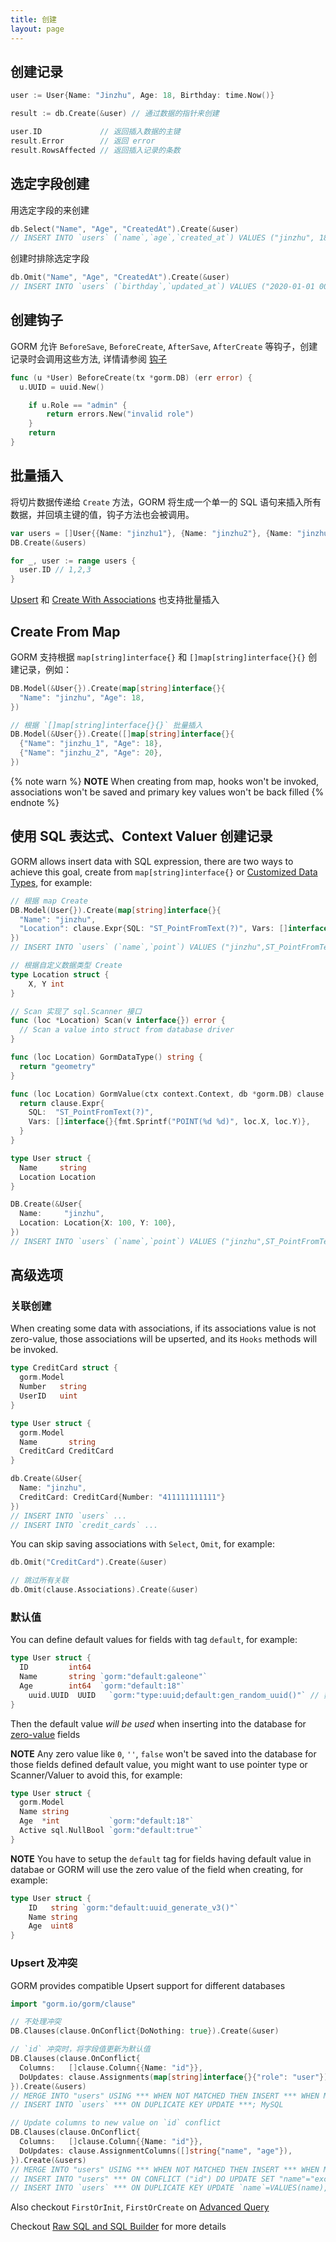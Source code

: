 ```yaml
---
title: 创建
layout: page
---
```


## 创建记录

```go
user := User{Name: "Jinzhu", Age: 18, Birthday: time.Now()}

result := db.Create(&user) // 通过数据的指针来创建

user.ID             // 返回插入数据的主键
result.Error        // 返回 error
result.RowsAffected // 返回插入记录的条数
```

## 选定字段创建

用选定字段的来创建

```go
db.Select("Name", "Age", "CreatedAt").Create(&user)
// INSERT INTO `users` (`name`,`age`,`created_at`) VALUES ("jinzhu", 18, "2020-07-04 11:05:21.775")
```

创建时排除选定字段

```go
db.Omit("Name", "Age", "CreatedAt").Create(&user)
// INSERT INTO `users` (`birthday`,`updated_at`) VALUES ("2020-01-01 00:00:00.000", "2020-07-04 11:05:21.775")
```

## 创建钩子

GORM 允许 `BeforeSave`, `BeforeCreate`, `AfterSave`, `AfterCreate` 等钩子，创建记录时会调用这些方法, 详情请参阅 [钩子](hooks.html)

```go
func (u *User) BeforeCreate(tx *gorm.DB) (err error) {
  u.UUID = uuid.New()

    if u.Role == "admin" {
        return errors.New("invalid role")
    }
    return
}
```

## <span id="batch_insert">批量插入</span>

将切片数据传递给 `Create` 方法，GORM 将生成一个单一的 SQL 语句来插入所有数据，并回填主键的值，钩子方法也会被调用。

```go
var users = []User{{Name: "jinzhu1"}, {Name: "jinzhu2"}, {Name: "jinzhu3"}}
DB.Create(&users)

for _, user := range users {
  user.ID // 1,2,3
}
```

[Upsert](#upsert) 和 [Create With Associations](#create_with_associations) 也支持批量插入

## Create From Map

GORM 支持根据 `map[string]interface{}` 和 `[]map[string]interface{}{}` 创建记录，例如：

```go
DB.Model(&User{}).Create(map[string]interface{}{
  "Name": "jinzhu", "Age": 18,
})

// 根据 `[]map[string]interface{}{}` 批量插入
DB.Model(&User{}).Create([]map[string]interface{}{
  {"Name": "jinzhu_1", "Age": 18},
  {"Name": "jinzhu_2", "Age": 20},
})
```

{% note warn %}
**NOTE** When creating from map, hooks won't be invoked, associations won't be saved and primary key values won't be back filled
{% endnote %}

## <span id="create_from_sql_expr">使用 SQL 表达式、Context Valuer 创建记录</span>

GORM allows insert data with SQL expression, there are two ways to achieve this goal, create from `map[string]interface{}` or [Customized Data Types](data_types.html#gorm_valuer_interface), for example:

```go
// 根据 map Create
DB.Model(User{}).Create(map[string]interface{}{
  "Name": "jinzhu",
  "Location": clause.Expr{SQL: "ST_PointFromText(?)", Vars: []interface{}{"POINT(100 100)"}},
})
// INSERT INTO `users` (`name`,`point`) VALUES ("jinzhu",ST_PointFromText("POINT(100 100)"));

// 根据自定义数据类型 Create
type Location struct {
    X, Y int
}

// Scan 实现了 sql.Scanner 接口
func (loc *Location) Scan(v interface{}) error {
  // Scan a value into struct from database driver
}

func (loc Location) GormDataType() string {
  return "geometry"
}

func (loc Location) GormValue(ctx context.Context, db *gorm.DB) clause.Expr {
  return clause.Expr{
    SQL:  "ST_PointFromText(?)",
    Vars: []interface{}{fmt.Sprintf("POINT(%d %d)", loc.X, loc.Y)},
  }
}

type User struct {
  Name     string
  Location Location
}

DB.Create(&User{
  Name:     "jinzhu",
  Location: Location{X: 100, Y: 100},
})
// INSERT INTO `users` (`name`,`point`) VALUES ("jinzhu",ST_PointFromText("POINT(100 100)"))
```

## 高级选项

### <span id="create_with_associations">关联创建</span>

When creating some data with associations, if its associations value is not zero-value, those associations will be upserted, and its `Hooks` methods will be invoked.

```go
type CreditCard struct {
  gorm.Model
  Number   string
  UserID   uint
}

type User struct {
  gorm.Model
  Name       string
  CreditCard CreditCard
}

db.Create(&User{
  Name: "jinzhu",
  CreditCard: CreditCard{Number: "411111111111"}
})
// INSERT INTO `users` ...
// INSERT INTO `credit_cards` ...
```

You can skip saving associations with `Select`, `Omit`, for example:

```go
db.Omit("CreditCard").Create(&user)

// 跳过所有关联
db.Omit(clause.Associations).Create(&user)
```

### <span id="default_values">默认值</span>

You can define default values for fields with tag `default`, for example:

```go
type User struct {
  ID         int64
  Name       string `gorm:"default:galeone"`
  Age        int64  `gorm:"default:18"`
    uuid.UUID  UUID   `gorm:"type:uuid;default:gen_random_uuid()"` // 数据库函数
}
```

Then the default value *will be used* when inserting into the database for [zero-value](https://tour.golang.org/basics/12) fields

**NOTE** Any zero value like `0`, `''`, `false` won't be saved into the database for those fields defined default value, you might want to use pointer type or Scanner/Valuer to avoid this, for example:

```go
type User struct {
  gorm.Model
  Name string
  Age  *int           `gorm:"default:18"`
  Active sql.NullBool `gorm:"default:true"`
}
```

**NOTE** You have to setup the `default` tag for fields having default value in databae or GORM will use the zero value of the field when creating, for example:

```go
type User struct {
    ID   string `gorm:"default:uuid_generate_v3()"`
    Name string
    Age  uint8
}
```

### <span id="upsert">Upsert 及冲突</span>

GORM provides compatible Upsert support for different databases

```go
import "gorm.io/gorm/clause"

// 不处理冲突
DB.Clauses(clause.OnConflict{DoNothing: true}).Create(&user)

// `id` 冲突时，将字段值更新为默认值
DB.Clauses(clause.OnConflict{
  Columns:   []clause.Column{{Name: "id"}},
  DoUpdates: clause.Assignments(map[string]interface{}{"role": "user"}),
}).Create(&users)
// MERGE INTO "users" USING *** WHEN NOT MATCHED THEN INSERT *** WHEN MATCHED THEN UPDATE SET ***; SQL Server
// INSERT INTO `users` *** ON DUPLICATE KEY UPDATE ***; MySQL

// Update columns to new value on `id` conflict
DB.Clauses(clause.OnConflict{
  Columns:   []clause.Column{{Name: "id"}},
  DoUpdates: clause.AssignmentColumns([]string{"name", "age"}),
}).Create(&users)
// MERGE INTO "users" USING *** WHEN NOT MATCHED THEN INSERT *** WHEN MATCHED THEN UPDATE SET "name"="excluded"."name"; SQL Server
// INSERT INTO "users" *** ON CONFLICT ("id") DO UPDATE SET "name"="excluded"."name", "age"="excluded"."age"; PostgreSQL
// INSERT INTO `users` *** ON DUPLICATE KEY UPDATE `name`=VALUES(name),`age=VALUES(age); MySQL
```

Also checkout `FirstOrInit`, `FirstOrCreate` on [Advanced Query](advanced_query.html)

Checkout [Raw SQL and SQL Builder](sql_builder.html) for more details
